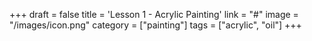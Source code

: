 +++
draft = false
title = 'Lesson 1 - Acrylic Painting'
link = "#"
image = "/images/icon.png"
category = ["painting"]
tags = ["acrylic", "oil"]
+++
